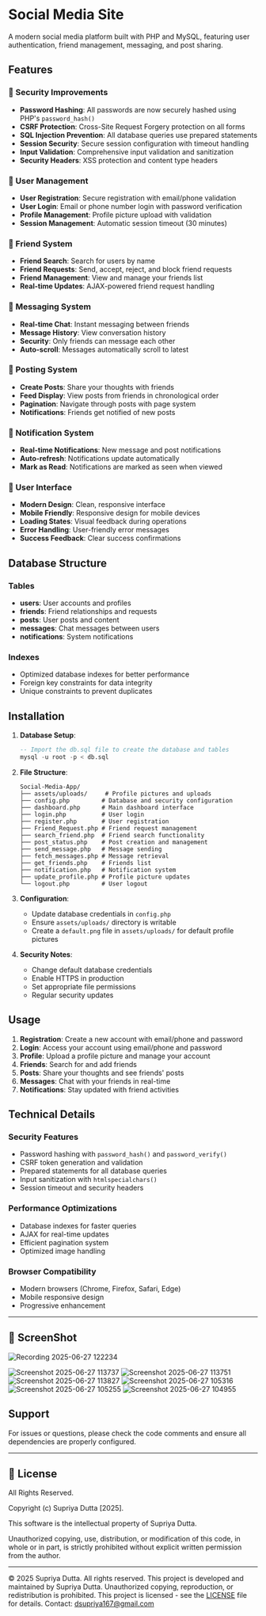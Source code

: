 # Social Media Site

A modern social media platform built with PHP and MySQL, featuring user authentication, friend management, messaging, and post sharing.

## Features

### 🔐 Security Improvements
- **Password Hashing**: All passwords are now securely hashed using PHP's `password_hash()`
- **CSRF Protection**: Cross-Site Request Forgery protection on all forms
- **SQL Injection Prevention**: All database queries use prepared statements
- **Session Security**: Secure session configuration with timeout handling
- **Input Validation**: Comprehensive input validation and sanitization
- **Security Headers**: XSS protection and content type headers

### 👥 User Management
- **User Registration**: Secure registration with email/phone validation
- **User Login**: Email or phone number login with password verification
- **Profile Management**: Profile picture upload with validation
- **Session Management**: Automatic session timeout (30 minutes)

### 👫 Friend System
- **Friend Search**: Search for users by name
- **Friend Requests**: Send, accept, reject, and block friend requests
- **Friend Management**: View and manage your friends list
- **Real-time Updates**: AJAX-powered friend request handling

### 💬 Messaging System
- **Real-time Chat**: Instant messaging between friends
- **Message History**: View conversation history
- **Security**: Only friends can message each other
- **Auto-scroll**: Messages automatically scroll to latest

### 📝 Posting System
- **Create Posts**: Share your thoughts with friends
- **Feed Display**: View posts from friends in chronological order
- **Pagination**: Navigate through posts with page system
- **Notifications**: Friends get notified of new posts

### 🔔 Notification System
- **Real-time Notifications**: New message and post notifications
- **Auto-refresh**: Notifications update automatically
- **Mark as Read**: Notifications are marked as seen when viewed

### 🎨 User Interface
- **Modern Design**: Clean, responsive interface
- **Mobile Friendly**: Responsive design for mobile devices
- **Loading States**: Visual feedback during operations
- **Error Handling**: User-friendly error messages
- **Success Feedback**: Clear success confirmations

## Database Structure

### Tables
- **users**: User accounts and profiles
- **friends**: Friend relationships and requests
- **posts**: User posts and content
- **messages**: Chat messages between users
- **notifications**: System notifications

### Indexes
- Optimized database indexes for better performance
- Foreign key constraints for data integrity
- Unique constraints to prevent duplicates

## Installation

1. **Database Setup**:
   ```sql
   -- Import the db.sql file to create the database and tables
   mysql -u root -p < db.sql
   ```

2. **File Structure**:
   ```
   Social-Media-App/
   ├── assets/uploads/     # Profile pictures and uploads
   ├── config.php         # Database and security configuration
   ├── dashboard.php      # Main dashboard interface
   ├── login.php          # User login
   ├── register.php       # User registration
   ├── Friend_Request.php # Friend request management
   ├── search_friend.php  # Friend search functionality
   ├── post_status.php    # Post creation and management
   ├── send_message.php   # Message sending
   ├── fetch_messages.php # Message retrieval
   ├── get_friends.php    # Friends list
   ├── notification.php   # Notification system
   ├── update_profile.php # Profile picture updates
   └── logout.php         # User logout
   ```

3. **Configuration**:
   - Update database credentials in `config.php`
   - Ensure `assets/uploads/` directory is writable
   - Create a `default.png` file in `assets/uploads/` for default profile pictures

4. **Security Notes**:
   - Change default database credentials
   - Enable HTTPS in production
   - Set appropriate file permissions
   - Regular security updates

## Usage

1. **Registration**: Create a new account with email/phone and password
2. **Login**: Access your account using email/phone and password
3. **Profile**: Upload a profile picture and manage your account
4. **Friends**: Search for and add friends
5. **Posts**: Share your thoughts and see friends' posts
6. **Messages**: Chat with your friends in real-time
7. **Notifications**: Stay updated with friend activities

## Technical Details

### Security Features
- Password hashing with `password_hash()` and `password_verify()`
- CSRF token generation and validation
- Prepared statements for all database queries
- Input sanitization with `htmlspecialchars()`
- Session timeout and security headers

### Performance Optimizations
- Database indexes for faster queries
- AJAX for real-time updates
- Efficient pagination system
- Optimized image handling

### Browser Compatibility
- Modern browsers (Chrome, Firefox, Safari, Edge)
- Mobile responsive design
- Progressive enhancement

---

## 📸 ScreenShot
![Recording 2025-06-27 122234](https://github.com/user-attachments/assets/5131e03f-b5eb-45e4-bcf4-7c7021558fe1)

![Screenshot 2025-06-27 113737](https://github.com/user-attachments/assets/d2940425-f60f-44d5-aecc-da137c5ab43a)
![Screenshot 2025-06-27 113751](https://github.com/user-attachments/assets/3f28fa7e-9dec-4de3-be3c-056e566ef840)
![Screenshot 2025-06-27 113827](https://github.com/user-attachments/assets/46089585-9330-4f60-959a-0ce0691c8047)
![Screenshot 2025-06-27 105316](https://github.com/user-attachments/assets/8a082493-7f95-435b-84aa-ced5ab2387c0)
![Screenshot 2025-06-27 105255](https://github.com/user-attachments/assets/2e820ce7-3394-411f-90d9-06523e2ed4ad)
![Screenshot 2025-06-27 104955](https://github.com/user-attachments/assets/534e9620-2569-4328-a0e9-c33a1b289c1e)


## Support

For issues or questions, please check the code comments and ensure all dependencies are properly configured. 

---

## 📄 License

All Rights Reserved.

Copyright (c) Supriya Dutta [2025].

This software is the intellectual property of Supriya Dutta.

Unauthorized copying, use, distribution, or modification of this code, in whole or in part, is strictly prohibited without explicit written permission from the author.

---
© 2025 Supriya Dutta. All rights reserved.
This project is developed and maintained by Supriya Dutta.
Unauthorized copying, reproduction, or redistribution is prohibited.
This project is licensed - see the [LICENSE](LICENSE) file for details.
Contact: dsupriya167@gmail.com
